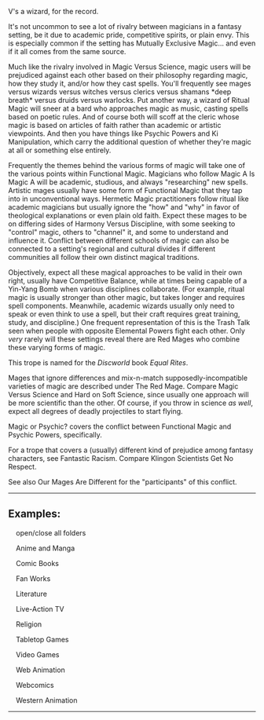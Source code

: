 V's a wizard, for the record.

It's not uncommon to see a lot of rivalry between magicians in a fantasy setting, be it due to academic pride, competitive spirits, or plain envy. This is especially common if the setting has Mutually Exclusive Magic... and even if it all comes from the same source.

Much like the rivalry involved in Magic Versus Science, magic users will be prejudiced against each other based on their philosophy regarding magic, how they study it, and/or how they cast spells. You'll frequently see mages versus wizards versus witches versus clerics versus shamans \*deep breath\* versus druids versus warlocks. Put another way, a wizard of Ritual Magic will sneer at a bard who approaches magic as music, casting spells based on poetic rules. And of course both will scoff at the cleric whose magic is based on articles of faith rather than academic or artistic viewpoints. And then you have things like Psychic Powers and Ki Manipulation, which carry the additional question of whether they're magic at all or something else entirely.

Frequently the themes behind the various forms of magic will take one of the various points within Functional Magic. Magicians who follow Magic A Is Magic A will be academic, studious, and always "researching" new spells. Artistic mages usually have some form of Functional Magic that they tap into in unconventional ways. Hermetic Magic practitioners follow ritual like academic magicians but usually ignore the "how" and "why" in favor of theological explanations or even plain old faith. Expect these mages to be on differing sides of Harmony Versus Discipline, with some seeking to "control" magic, others to "channel" it, and some to understand and influence it. Conflict between different schools of magic can also be connected to a setting's regional and cultural divides if different communities all follow their own distinct magical traditions.

Objectively, expect all these magical approaches to be valid in their own right, usually have Competitive Balance, while at times being capable of a Yin-Yang Bomb when various disciplines collaborate. (For example, ritual magic is usually stronger than other magic, but takes longer and requires spell components. Meanwhile, academic wizards usually only need to speak or even think to use a spell, but their craft requires great training, study, and discipline.) One frequent representation of this is the Trash Talk seen when people with opposite Elemental Powers fight each other. Only _very_ rarely will these settings reveal there are Red Mages who combine these varying forms of magic.

This trope is named for the _Discworld_ book _Equal Rites_.

Mages that ignore differences and mix-n-match supposedly-incompatible varieties of magic are described under The Red Mage. Compare Magic Versus Science and Hard on Soft Science, since usually one approach will be more scientific than the other. Of course, if you throw in science _as well_, expect all degrees of deadly projectiles to start flying.

Magic or Psychic? covers the conflict between Functional Magic and Psychic Powers, specifically.

For a trope that covers a (usually) different kind of prejudice among fantasy characters, see Fantastic Racism. Compare Klingon Scientists Get No Respect.

See also Our Mages Are Different for the "participants" of this conflict.

___

## Examples:

    open/close all folders 

    Anime and Manga 

    Comic Books 

    Fan Works 

    Literature 

    Live-Action TV 

    Religion 

    Tabletop Games 

    Video Games 

    Web Animation 

    Webcomics 

    Western Animation 

___